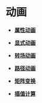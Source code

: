 # 动画<a name="ZH-CN_TOPIC_0000001212188559"></a>

-   **[属性动画](ts-animatorproperty.md)**  

-   **[显式动画](ts-explicit-animation.md)**  

-   **[转场动画](ts-transition-animation.md)**  

-   **[路径动画](ts-motion-path-animation.md)**  

-   **[矩阵变换](ts-matrix-transformation.md)**  

-   **[插值计算](ts-interpolation-calculation.md)**  


